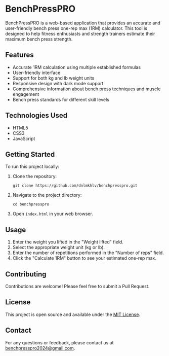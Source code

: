 # BenchPressPRO

BenchPressPRO is a web-based application that provides an accurate and user-friendly bench press one-rep max (1RM) calculator. This tool is designed to help fitness enthusiasts and strength trainers estimate their maximum bench press strength.

## Features

- Accurate 1RM calculation using multiple established formulas
- User-friendly interface
- Support for both kg and lb weight units
- Responsive design with dark mode support
- Comprehensive information about bench press techniques and muscle engagement
- Bench press standards for different skill levels

## Technologies Used

- HTML5
- CSS3
- JavaScript

## Getting Started

To run this project locally:

1. Clone the repository:
   ```
   git clone https://github.com/dnlmkhlv/benchpresspro.git
   ```
2. Navigate to the project directory:
   ```
   cd benchpresspro
   ```
3. Open `index.html` in your web browser.

## Usage

1. Enter the weight you lifted in the "Weight lifted" field.
2. Select the appropriate weight unit (kg or lb).
3. Enter the number of repetitions performed in the "Number of reps" field.
4. Click the "Calculate 1RM" button to see your estimated one-rep max.

## Contributing

Contributions are welcome! Please feel free to submit a Pull Request.

## License

This project is open source and available under the [MIT License](LICENSE).

## Contact

For any questions or feedback, please contact us at benchpresspro2024@gmail.com.

